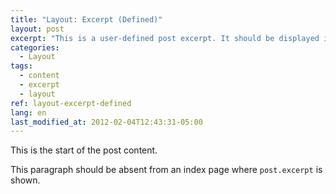 ```yaml
---
title: "Layout: Excerpt (Defined)"
layout: post
excerpt: "This is a user-defined post excerpt. It should be displayed in place of the auto-generated excerpt or post content on index pages."
categories:
  - Layout
tags:
  - content
  - excerpt
  - layout
ref: layout-excerpt-defined
lang: en
last_modified_at: 2012-02-04T12:43:31-05:00
---
```


This is the start of the post content.

This paragraph should be absent from an index page where `post.excerpt` is shown.